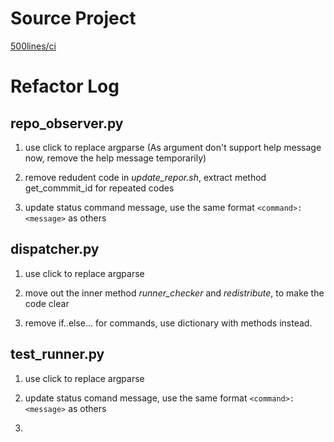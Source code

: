 # Source Project

[500lines/ci](https://github.com/aosabook/500lines/ci)


# Refactor Log

## repo\_observer.py

1. use click to replace argparse (As argument don't support help message now, remove the help message temporarily) 

2. remove redudent code in *update\_repor.sh*, extract method get\_commmit\_id for repeated codes

3. update status command message, use the same format `<command>:<message>` as others

## dispatcher.py

1. use click to replace argparse

2. move out the inner method *runner\_checker* and *redistribute*, to make the code clear 

3. remove if..else... for commands, use dictionary with methods instead.

## test\_runner.py

1. use click to replace argparse

2. update status comand message, use the same format `<command>:<message>` as others

3. 
